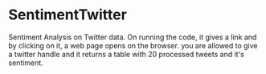 # SentimentTwitter
Sentiment Analysis on Twitter data.
On running the code, it gives a link and by clicking on it, a web page opens on the browser.
you are allowed to give a twitter handle and it returns a table with 20 processed tweets and it's sentiment.
